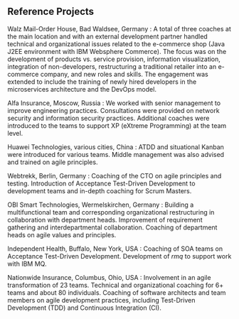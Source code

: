 ## Reference Projects

Walz Mail-Order House, Bad Waldsee, Germany
: A total of three coaches at the main location and with an external development partner handled technical and organizational issues related to the e-commerce shop (Java J2EE environment with IBM Websphere Commerce). The focus was on the development of products vs. service provision, information visualization, integration of non-developers, restructuring a traditional retailer into an e-commerce company, and new roles and skills. The engagement was extended to include the training of newly hired developers in the microservices architecture and the DevOps model.

Alfa Insurance, Moscow, Russia
: We worked with senior management to improve engineering practices. Consultations were provided on network security and information security practices. Additional coaches were introduced to the teams to support XP (eXtreme Programming) at the team level.

Huawei Technologies, various cities, China
: ATDD and situational Kanban were introduced for various teams. Middle management was also advised and trained on agile principles.

Webtrekk, Berlin, Germany
: Coaching of the CTO on agile principles and testing. Introduction of Acceptance Test-Driven Development to development teams and in-depth coaching for Scrum Masters.

OBI Smart Technologies, Wermelskirchen, Germany
: Building a multifunctional team and corresponding organizational restructuring in collaboration with department heads. Improvement of requirement gathering and interdepartmental collaboration. Coaching of department heads on agile values and principles.

Independent Health, Buffalo, New York, USA
: Coaching of SOA teams on Acceptance Test-Driven Development. Development of *rmq* to support work with IBM MQ.

Nationwide Insurance, Columbus, Ohio, USA
: Involvement in an agile transformation of 23 teams. Technical and organizational coaching for 6+ teams and about 80 individuals. Coaching of software architects and team members on agile development practices, including Test-Driven Development (TDD) and Continuous Integration (CI).
